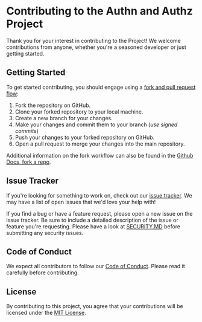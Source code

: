 # Contributing to the Authn and Authz Project

Thank you for your interest in contributing to the Project! We welcome contributions from anyone, whether you're a seasoned developer or just getting started.

## Getting Started

To get started contributing, you should engage using a [fork and pull request flow](https://github.com/susam/gitpr):

1. Fork the repository on GitHub.
2. Clone your forked repository to your local machine.
3. Create a new branch for your changes.
4. Make your changes and commit them to your branch (_use signed commits_)
5. Push your changes to your forked repository on GitHub.
6. Open a pull request to merge your changes into the main repository.

Additional information on the fork workflow can also be found in the [Github Docs, fork a repo](https://docs.github.com/en/get-started/quickstart/fork-a-repo).

## Issue Tracker

If you're looking for something to work on, check out our [issue tracker](https://github.com/equinor/appsec-fundamentals-authn-authz-cs/issues). We may have a list of open issues that we'd love your help with!

If you find a bug or have a feature request, please open a new issue on the issue tracker. Be sure to include a detailed description of the issue or feature you're requesting. Please have a look at [SECURITY.MD](SECURITY.md) before submitting any security issues.

## Code of Conduct

We expect all contributors to follow our [Code of Conduct](CODE_OF_CONDUCT.md). Please read it carefully before contributing.

## License

By contributing to this project, you agree that your contributions will be licensed under the [MIT License](LICENSE).